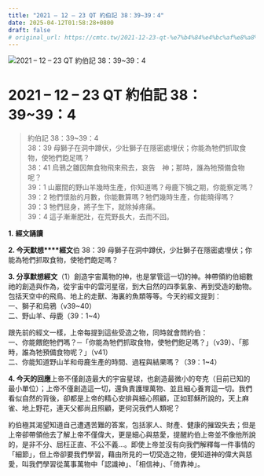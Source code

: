 ```yaml
---
title: "2021 – 12 – 23 QT 約伯記 38：39~39：4"
date: 2025-04-12T01:58:28+0800
draft: false
# original_url: https://cmtc.tw/2021-12-23-qt-%e7%b4%84%e4%bc%af%e8%a8%98-38%ef%bc%9a3939%ef%bc%9a4
---
```


![2021 – 12 – 23 QT 約伯記 38：39\~39：4](/images/qt.jpg   "2021 – 12 – 23 QT 約伯記 38：39\~39：4")

# 2021 – 12 – 23 QT 約伯記 38：39\~39：4

> 約伯記 38：39\~39：4  
> 38：39 母獅子在洞中蹲伏，少壯獅子在隱密處埋伏；你能為牠們抓取食物，使牠們飽足嗎？  
> 38：41 烏鴉之雛因無食物飛來飛去，哀告　神；那時，誰為牠預備食物呢？  
> 39：1 山巖間的野山羊幾時生產，你知道嗎？母鹿下犢之期，你能察定嗎？  
> 39：2 牠們懷胎的月數，你能數算嗎？牠們幾時生產，你能曉得嗎？  
> 39：3 牠們屈身，將子生下，就除掉疼痛。  
> 39：4 這子漸漸肥壯，在荒野長大，去而不回。

**1.** **經文誦讀**

**2. 今天默想****經文**伯 38：39 母獅子在洞中蹲伏，少壯獅子在隱密處埋伏；你能為牠們抓取食物，使牠們飽足嗎？

**3. 分享默想經文**（1）創造宇宙萬物的神，也是掌管這一切的神。神帶領約伯細數祂的創造與作為，從宇宙中的雲河星宿，到大自然的四季氣象、再到受造的動物。包括天空中的飛鳥、地上的走獸、海裏的魚類等等。今天的經文提到：  
一、獅子和烏鴉（v39\~40）  
二、野山羊、母鹿（39：1\~4）

跟先前的經文一樣，上帝每提到這些受造之物，同時就會問約伯：  
一、你能餵飽牠們嗎？─「你能為牠們抓取食物，使牠們飽足嗎？」（v39）、「那時，誰為牠預備食物呢？」（v41）  
二、你能知道野山羊和母鹿生產的時間、過程與結果嗎？（39：1\~4）

**4. 今天的回應**上帝不僅創造最大的宇宙星球，也創造最微小的夸克（目前已知的最小單位）；上帝不僅創造這一切，還負責護理萬物、並且細心養育這一切。我們看似自然的背後，卻都是上帝的精心安排與細心照顧，正如耶穌所說的，天上麻雀、地上野花，連天父都尚且照顧，更何況我們人類呢？

約伯極其渴望知道自己遭遇苦難的答案，包括家人、財產、健康的摧毀失去；但是上帝卻帶領他去了解上帝不僅偉大，更是細心與慈愛，提醒約伯上帝並不像他所說的，是非不分、屈枉正直、不公不義…。即使上帝並沒有向我們解釋每一件事情的「細節」，但上帝卻要我們學習，藉由所見的一切受造之物，便知道神的偉大與慈愛，叫我們學習從萬事萬物中「認識神」、「相信神」、「倚靠神」。